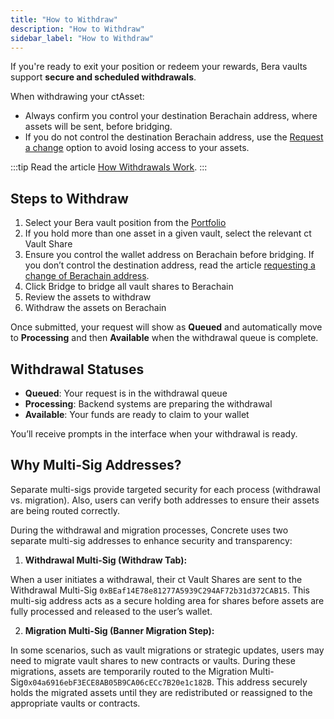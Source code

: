 ```yaml
---
title: "How to Withdraw"
description: "How to Withdraw"
sidebar_label: "How to Withdraw"
---
```


If you're ready to exit your position or redeem your rewards, Bera vaults support **secure and scheduled withdrawals**.

When withdrawing your ctAsset:

- Always confirm you control your destination Berachain address, where assets will be sent, before bridging.
- If you do not control the destination Berachain address, use the [Request a change](./request-address-change.md) option to avoid losing access to your assets.

:::tip
Read the article [How Withdrawals Work](../how-withdrawals-work.md).
:::

## Steps to Withdraw

1. Select your Bera vault position from the [Portfolio](https://app.concrete.xyz/portfolio/vaults)
2. If you hold more than one asset in a given vault, select the relevant ct Vault Share
3. Ensure you control the wallet address on Berachain before bridging. If you don’t control the destination address, read the article [requesting a change of Berachain address](./request-address-change.md).
4. Click Bridge to bridge all vault shares to Berachain
5. Review the assets to withdraw
6. Withdraw the assets on Berachain

Once submitted, your request will show as **Queued** and automatically move to **Processing** and then **Available** when the withdrawal queue is complete.

## Withdrawal Statuses

- **Queued**: Your request is in the withdrawal queue
- **Processing**: Backend systems are preparing the withdrawal
- **Available**: Your funds are ready to claim to your wallet

You’ll receive prompts in the interface when your withdrawal is ready.

## Why Multi-Sig Addresses?

Separate multi-sigs provide targeted security for each process (withdrawal vs. migration). Also, users can verify both addresses to ensure their assets are being routed correctly.

During the withdrawal and migration processes, Concrete uses two separate multi-sig addresses to enhance security and transparency:

1. **Withdrawal Multi-Sig (Withdraw Tab):**

When a user initiates a withdrawal, their ct Vault Shares are sent to the Withdrawal Multi-Sig `0xBEaf14E78e81277A5939C294AF72b31d372CAB15`. This multi-sig address acts as a secure holding area for shares before assets are fully processed and released to the user’s wallet.

2. **Migration Multi-Sig (Banner Migration Step):**

In some scenarios, such as vault migrations or strategic updates, users may need to migrate vault shares to new contracts or vaults. During these migrations, assets are temporarily routed to the Migration Multi-Sig`0x04a6916ebF3ECE8AB05B9CA06cECc7B20e1c182B`. This address securely holds the migrated assets until they are redistributed or reassigned to the appropriate vaults or contracts.
